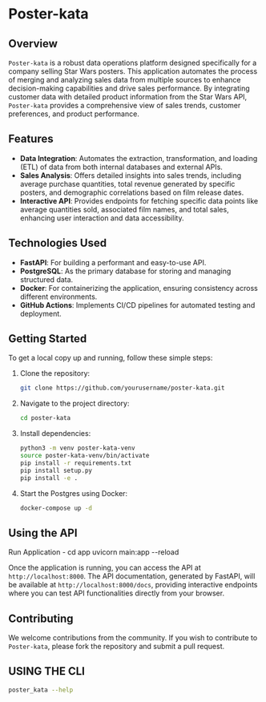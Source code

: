 # Poster-kata

## Overview

`Poster-kata` is a robust data operations platform designed specifically for a company selling Star Wars posters. This application automates the process of merging and analyzing sales data from multiple sources to enhance decision-making capabilities and drive sales performance. By integrating customer data with detailed product information from the Star Wars API, `Poster-kata` provides a comprehensive view of sales trends, customer preferences, and product performance.

## Features

- **Data Integration**: Automates the extraction, transformation, and loading (ETL) of data from both internal databases and external APIs.
- **Sales Analysis**: Offers detailed insights into sales trends, including average purchase quantities, total revenue generated by specific posters, and demographic correlations based on film release dates.
- **Interactive API**: Provides endpoints for fetching specific data points like average quantities sold, associated film names, and total sales, enhancing user interaction and data accessibility.

## Technologies Used

- **FastAPI**: For building a performant and easy-to-use API.
- **PostgreSQL**: As the primary database for storing and managing structured data.
- **Docker**: For containerizing the application, ensuring consistency across different environments.
- **GitHub Actions**: Implements CI/CD pipelines for automated testing and deployment.

## Getting Started

To get a local copy up and running, follow these simple steps:

1. Clone the repository:
   ```bash
   git clone https://github.com/yourusername/poster-kata.git
   ```
2. Navigate to the project directory:
   ```bash
   cd poster-kata
   ```
3. Install dependencies:
   ```bash
   python3 -m venv poster-kata-venv
   source poster-kata-venv/bin/activate
   pip install -r requirements.txt
   pip install setup.py
   pip install -e .
   ```
4. Start the Postgres using Docker:
   ```bash
   docker-compose up -d
   ```



## Using the API

Run Application - 
   cd app
   uvicorn main:app --reload

Once the application is running, you can access the API at `http://localhost:8000`. The API documentation, generated by FastAPI, will be available at `http://localhost:8000/docs`, providing interactive endpoints where you can test API functionalities directly from your browser.

## Contributing

We welcome contributions from the community. If you wish to contribute to `Poster-kata`, please fork the repository and submit a pull request.

## USING THE CLI

```bash
poster_kata --help
```
